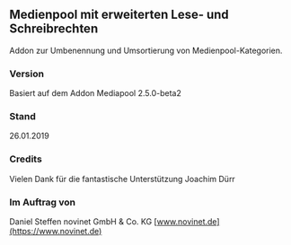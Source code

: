 ## Medienpool mit erweiterten Lese- und Schreibrechten
Addon zur Umbenennung und Umsortierung von Medienpool-Kategorien.

### Version
Basiert auf dem Addon Mediapool 2.5.0-beta2

### Stand
26.01.2019

### Credits
Vielen Dank für die fantastische Unterstützung
Joachim Dürr

### Im Auftrag von
Daniel Steffen
novinet GmbH & Co. KG
[www.novinet.de](https://www.novinet.de)